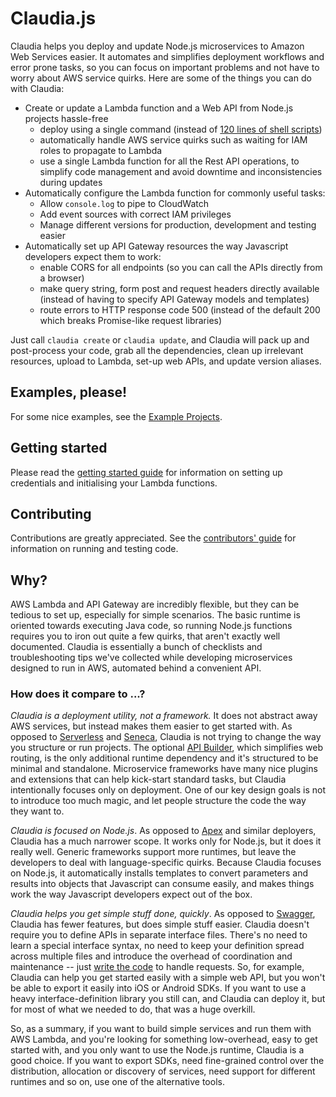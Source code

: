 # Claudia.js

Claudia helps you deploy and update Node.js microservices to Amazon Web Services easier. It automates and simplifies deployment workflows and error prone tasks, so you can focus on important problems and not have to worry about AWS service quirks. Here are some of the things you can do with Claudia:

  * Create or update a Lambda function and a Web API from Node.js projects hassle-free
    * deploy using a single command (instead of [120 lines of shell scripts](https://github.com/gojko/nodejs-aws-microservice-examples/blob/master/web-parameter-processing/setup.sh))
    * automatically handle AWS service quirks such as waiting for IAM roles to propagate to Lambda
    * use a single Lambda function for all the Rest API operations, to simplify code management and avoid downtime and inconsistencies during updates
  * Automatically configure the Lambda function for commonly useful tasks:
     * Allow `console.log` to pipe to CloudWatch
     * Add event sources with correct IAM privileges
     * Manage different versions for production, development and testing easier
  * Automatically set up API Gateway resources the way Javascript developers expect them to work:
     * enable CORS for all endpoints (so you can call the APIs directly from a browser)
     * make query string, form post and request headers directly available (instead of having to specify API Gateway models and templates)
     * route errors to HTTP response code 500 (instead of the default 200 which breaks Promise-like request libraries)

Just call `claudia create` or `claudia update`, and Claudia will pack up and post-process your code, grab all the dependencies, clean up irrelevant resources, upload to Lambda, set-up web APIs, and update version aliases. 

## Examples, please!

For some nice examples, see the [Example Projects](https://github.com/claudiajs/example-projects).

## Getting started 

Please read the [getting started guide](getting_started.md) for information on setting up credentials and initialising your Lambda functions.

## Contributing

Contributions are greatly appreciated. See the [contributors' guide](contributing.md) for information on running and testing code.

## Why?

AWS Lambda and API Gateway are incredibly flexible, but they can be tedious to set up, especially for simple scenarios. The basic runtime is oriented towards executing Java code, so running Node.js functions requires you to iron out quite a few quirks, that aren't exactly well documented. Claudia is essentially a bunch of checklists and troubleshooting tips we've collected while developing microservices designed to run in AWS, automated behind a convenient API. 

### How does it compare to ...?

_Claudia is a deployment utility, not a framework._ It does not abstract away AWS services, but instead makes them easier to get started with. As opposed to [Serverless](https://github.com/serverless/serverless) and [Seneca](http://senecajs.org/), Claudia is not trying to change the way you structure or run projects. The optional [API Builder](https://github.com/claudiajs/claudia-api-builder), which simplifies web routing, is the only additional runtime dependency and it's structured to be minimal and standalone. Microservice frameworks have many nice plugins and extensions that can help kick-start standard tasks, but Claudia intentionally focuses only on deployment. One of our key design goals is not to introduce too much magic, and let people structure the code the way they want to.

_Claudia is focused on Node.js_. As opposed to [Apex](https://github.com/apex/apex) and similar deployers, Claudia has a much narrower scope. It works only for Node.js, but it does it really well. Generic frameworks support more runtimes, but leave the developers to deal with language-specific quirks. Because Claudia focuses on Node.js, it automatically installs templates to convert parameters and results into objects that Javascript can consume easily, and makes things work the way Javascript developers expect out of the box.

_Claudia helps you get simple stuff done, quickly_. As opposed to [Swagger](http://swagger.io/), Claudia has fewer features, but does simple stuff easier. Claudia doesn't require you to define APIs in separate interface files. There's no need to learn a special interface syntax, no need to keep your definition spread across multiple files and introduce the overhead of coordination and maintenance -- just [write the code](https://github.com/claudiajs/example-projects/blob/master/web-api/web.js) to handle requests. So, for example, Claudia can help you get started easily with a simple web API, but you won't be able to export it easily into iOS or Android SDKs. If you want to use a heavy interface-definition library you still can, and Claudia can deploy it, but for most of what we needed to do, that was a huge overkill. 

So, as a summary, if you want to build simple services and run them with AWS Lambda, and you're looking for something low-overhead,  easy to get started with, and you only want to use the Node.js runtime, Claudia is a good choice. If you want to export SDKs, need fine-grained control over the distribution, allocation or discovery of services, need support for different runtimes and so on, use one of the alternative tools.


